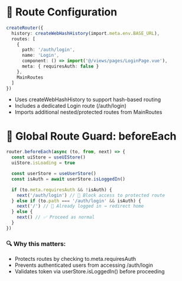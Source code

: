 # 🧭 Route Configuration
```ts
createRouter({
  history: createWebHashHistory(import.meta.env.BASE_URL),
  routes: [
    {
      path: '/auth/login',
      name: 'Login',
      component: () => import('@/views/pages/LoginPage.vue'),
      meta: { requiresAuth: false }
    },
    MainRoutes
  ]
})
```
- Uses createWebHashHistory to support hash-based routing
- Includes a dedicated Login route (/auth/login)
- Imports additional nested/protected routes from MainRoutes

# 🔐 Global Route Guard: beforeEach
```ts
router.beforeEach(async (to, from, next) => {
  const uiStore = useUIStore()
  uiStore.isLoading = true

  const userStore = useUserStore()
  const isAuth = await userStore.isLoggedIn()

  if (to.meta.requiresAuth && !isAuth) {
    next('/auth/login') // 🔐 Block access to protected route
  } else if (to.path === '/auth/login' && isAuth) {
    next('/') // 🔁 Already logged in → redirect home
  } else {
    next() // ✅ Proceed as normal
  }
})
```
### 🔍 Why this matters:
- Protects routes by checking to.meta.requiresAuth
- Prevents authenticated users from accessing /auth/login
- Validates token via userStore.isLoggedIn() before proceeding
